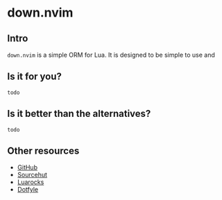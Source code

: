 # down.nvim

## Intro

`down.nvim` is a simple ORM for Lua. It is designed to be simple to use and

## Is it for you?

`todo`

## Is it better than the alternatives?

`todo`

## Other resources

- [GitHub](https://github.com/clpi/down.nvim)
- [Sourcehut](https://git.sr.ht/~clpi/down.nvim)
- [Luarocks](https://luarocks.org/modules/clpi/down.nvim)
- [Dotfyle](https://dotfyle.com/plugins/clpi/down.nvim)
